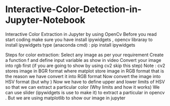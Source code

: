 # Interactive-Color-Detection-in-Jupyter-Notebook
 Interactive Color Extraction in Jupyter by using OpenCv
Before you read start coding make sure you have install ipywidgets , opencv libraray
to install ipywidgets  type (anaconda cmd) : pip install ipywidgets

Steps for color extraction:
Select any image as per your requirement
Create a function f and define input variable as show in video
Convert your image into rgb first (if you are going to show by using cv2 skip this step)
Note : cv2 stores image in BGR format where matplot store image in RGB format that is the reason we have convert it into RGB format
Now convert the image into HSV format (but why )
Now we have to define upper and lower limits of HSV so that we can extract a particular color (Why limits and how it works)
We can use slider (ipywidgets is use to make it) to extract a particular in opencv . But we are using matplotlib to show our image in jupyter
